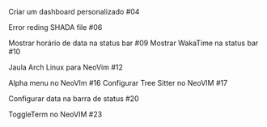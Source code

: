 


Criar um dashboard personalizado #04

Error reding SHADA file #06


Mostrar horário de data na status bar #09
Mostrar WakaTime na status bar #10

Jaula Arch Linux para NeoVim #12



Alpha menu no NeoVIm #16
Configurar Tree Sitter no NeoVIM #17


Configurar data na barra de status #20


ToggleTerm no NeoVIM #23
